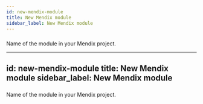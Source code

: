 ```yaml
---
id: new-mendix-module
title: New Mendix module
sidebar_label: New Mendix module
---
```

### 
Name of the module in your Mendix project.

---
id: new-mendix-module
title: New Mendix module
sidebar_label: New Mendix module
---
### 
Name of the module in your Mendix project.

